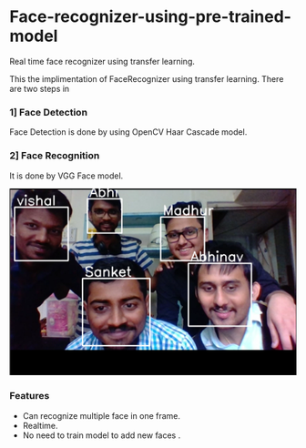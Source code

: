 # Face-recognizer-using-pre-trained-model
Real time face recognizer using transfer learning.

This the implimentation of FaceRecognizer using transfer learning.
There are two steps in
### 1] Face Detection
Face Detection is done by using OpenCV Haar Cascade model.
### 2] Face Recognition
It is done by VGG Face model.




![alt text](https://github.com/abjidge/Face-recognizer-using-pre-trained-model/blob/master/images/Screenshot%20(235).png)

### Features 
- Can recognize multiple face in one frame.
- Realtime.
- No need to train model to add new faces .

